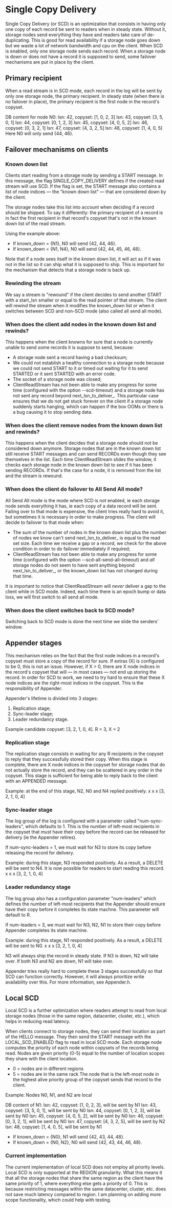 # Single Copy Delivery

Single Copy Delivery (or SCD) is an optimization that consists in having only one copy of each record be sent to readers
when in steady state. Without it, storage nodes send everything they have and readers take care of de-duplicating. This
is good for read availability if a storage node goes down but we waste a lot of network bandwidth and cpu on the client.
When SCD is enabled, only one storage node sends each record. When a storage node is down or does not have a record it
is supposed to send, some failover mechanisms are put in place by the client.

## Primary recipient

When a read stream is in SCD mode, each record in the log will be sent by only one storage node, the primary recipient.
In steady state (when there is no failover in place), the primary recipient is the first node in the record's copyset.

DB content for node N0:
lsn: 42, copyset: [1, 0, 2, 3]
lsn: 43, copyset: [3, 5, 0, 1]
lsn: 44, copyset: [0, 1, 2, 3]
lsn: 45, copyset: [4, 0, 5, 2]
lsn: 46, copyset: [0, 3, 2, 1]
lsn: 47, copyset: [4, 3, 2, 5]
lsn: 48, copyset: [1, 4, 0, 5]
Here N0 will only send {44, 46}.

## Failover mechanisms on clients

### Known down list

Clients start reading from a storage node by sending a START message. In this message, the flag SINGLE_COPY_DELIVERY
defines if the created read stream will use SCD. If the flag is set, the START message also contains a list of node
indices — the "known down list" — that are considered down by the client.

The storage nodes take this list into account when deciding if a record should be shipped. To say it differently: the
primary recipient of a record is in fact the first recipient in that record's copyset that's not in the known down list
of the read stream.

Using the example above:
- If known_down = {N1}, N0 will send {42, 44, 46}.
- If known_down = {N1, N4}, N0 will send {42, 44, 45, 46, 48}.

Note that if a node sees itself in the known down list, it will act as if it was not in the list so it can ship what it
is supposed to ship. This is important for the mechanism that detects that a storage node is back up.

### Rewinding the stream

We say a stream is "rewound" if the client decides to send another START with a start_lsn smaller or equal to the read
pointer of that stream. The client will rewind the stream when it modifies the known_down list or when it switches
between SCD and non-SCD mode (also called all send all mode).

### When does the client add nodes in the known down list and rewinds?

This happens when the client knowns for sure that a node is currently unable to send some records it is suppose to send,
because:

* A storage node sent a record having a bad checksum;
* We could not establish a healthy connection to a storage node because we could not send START to it or timed out
  waiting for it to send STARTED or it sent STARTED with an error code.
* The socket of a storage node was closed;
* ClientReadStream has not been able to make any progress for some time (configured with the option --scd-timeout) and a
  storage node has not sent any record beyond next_lsn_to_deliver_. This particular case ensures that we do not get
  stuck forever on the client if a storage node suddenly starts hanging, which can happen if the box OOMs or there is a
  bug causing it to stop sending data.

### When does the client remove nodes from the known down list and rewinds?

This happens when the client decides that a storage node should not be considered down anymore. Storage nodes that are
in the known down list still receive START messages and can send RECORDs even though they see themselves in the list.
Each time ClientReadStream slides the window, it checks each storage node in the known down list to see if it has been
sending RECORDs. If that's the case for a node, it is removed from the list and the stream is rewound.

### When does the client do failover to All Send All mode?

All Send All mode is the mode where SCD is not enabled, ie each storage node sends everything it has, ie each copy of a
data record will be sent. Failing over to that mode is expensive, the client tries really hard to avoid it, but
sometimes it is necessary in order to make progress. The client will decide to failover to that mode when:

* The sum of the number of nodes in the known down list plus the number of nodes we know can't send
  next_lsn_to_deliver_ is equal to the read set size. Each time we receive a gap or a record, we check for the above
  condition in order to do failover immediately if required;
* ClientReadStream has not been able to make any progress for some time (configured with the option
  --scd-all-send-all-timeout) and *all* storage nodes do not seem to have sent anything beyond next_lsn_to_deliver_, or
  the known_down list has not changed during that time.

It is important to notice that ClientReadStream will *never* deliver a gap to the client while in SCD mode. Indeed,
each time there is an epoch bump or data loss, we will first switch to all send all mode.

### When does the client switches back to SCD mode?

Switching back to SCD mode is done the next time we slide the senders' window.

## Appender stages

This mechanism relies on the fact that the first node indices in a record's copyset must store a copy of the record for
sure. If extras (X) is configured to be 0, this is not an issue. However, if X > 0, there are X node indices in the
record's copyset that will — in most cases — not end up storing the record. In order for SCD to work, we need to try
hard to ensure that these X node indices are the right-most indices in the copyset. This is the responsibility of
Appender.

Appender's lifetime is divided into 3 stages:
1. Replication stage;
2. Sync-leader stage;
3. Leader redundancy stage.

Example candidate copyset: [3, 2, 1, 0, 4]. R = 3, X = 2

### Replication stage

The replication stage consists in waiting for any R recipients in the copyset to reply that they successfully stored
their copy. When this stage is complete, there are X node indices in the copyset for storage nodes that do not actually
store the record, and they can be scattered in any order in the copyset. This stage is sufficient for being able to
reply back to the client with an APPENDED message.

Example: at the end of this stage, N2, N0 and N4 replied positively.
    x     x  x
[3, 2, 1, 0, 4]

### Sync-leader stage

The log group of the log is configured with a parameter called "num-sync-leaders", which defaults to 1. This is the
number of left-most recipients in the copyset that *must* have their copy before the record can be released for delivery
(ie the Appender retires).

If num-sync-leaders = 1, we must wait for N3 to store its copy before releasing the record for delivery.

Example: during this stage, N3 responded positively. As a result, a DELETE will be sent to N4. It is now possible for
readers to start reading this record.
 x  x     x
[3, 2, 1, 0, 4]

### Leader redundancy stage

The log group also has a configuration parameter "num-leaders" which defines the number of left-most recipients that the
Appender should ensure have their copy before it completes its state machne. This parameter will default to R.

If num-leaders = 3, we must wait for N3, N2, N1 to store their copy before Appender completes its state machine.

Example: during this stage, N1 responded positively. As a result, a DELETE will be sent to N0.
 x  x  x
[3, 2, 1, 0, 4]

N3 will always ship the record in steady state. If N3 is down, N2 will take over. If both N3 and N2 are down, N1 will
take over.

Appender tries really hard to complete these 3 stages successfully so that SCD can function correctly. However, it will
always prioritize write availability over this. For more information, see Appender.h.

## Local SCD

Local SCD is a further optimization where readers attempt to read from local storage nodes (those in the same region,
datacenter, cluster, etc.), which helps in reducing read latency.

When clients connect to storage nodes, they can send their location as part of the HELLO message. They then send the
START message with the LOCAL_SCD_ENABLED flag to read in local SCD mode. Each storage node computes the priority of
each node within copysets of the records being read. Nodes are given priority (0-5) equal to the number of location
scopes they share with the client location.
* 0 = nodes are in different regions
* 5 = nodes are in the same rack
The node that is the left-most node in the highest alive priority group of the copyset sends that record to the client.

Example:
Nodes N0, N1, and N2 are local

DB content of N1:
  lsn: 42, copyset: [1, 0, 2, 3], will be sent by N1
  lsn: 43, copyset: [3, 5, 0, 1], will be sent by N0
  lsn: 44, copyset: [0, 1, 2, 3], will be sent by N0
  lsn: 45, copyset: [4, 0, 5, 2], will be sent by N0
  lsn: 46, copyset: [0, 3, 2, 1], will be sent by N0
  lsn: 47, copyset: [4, 3, 2, 5], will be sent by N2
  lsn: 48, copyset: [1, 4, 0, 5], will be sent by N1

- If known_down = {N0}, N1 will send {42, 43, 44, 48}.
- If known_down = {N0, N2}, N0 will send {42, 43, 44, 46, 48}.

### Current implementation

The current implementation of local SCD does not employ all priority levels. Local SCD is only supported at the REGION
granularity. What this means it that all the storage nodes that share the same region as the client have the same
priority of 1, where everything else gets a priority of 0. This is because restricting messages within the same
datacenter, cluster, etc. does not save much latency compared to region. I am planning on adding more scope
functionality, which could help with testing.
